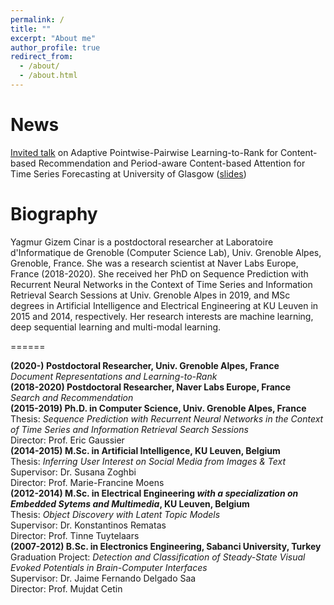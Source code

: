 ```yaml
---
permalink: /
title: ""
excerpt: "About me"
author_profile: true
redirect_from: 
  - /about/
  - /about.html
---
```

News
======
[Invited talk](https://samoa.dcs.gla.ac.uk/events/viewtalk.jsp?id=17323) on Adaptive Pointwise-Pairwise Learning-to-Rank for Content-based Recommendation and Period-aware Content-based Attention for Time Series Forecasting at University of Glasgow ([slides](https://github.com/ygcinar/ygcinar.github.io/blob/master/files/presentation_glasgow.pdf))

Biography
======
Yagmur Gizem Cinar is a postdoctoral researcher at Laboratoire d'Informatique de Grenoble (Computer Science Lab), Univ. Grenoble Alpes, Grenoble, France. She was a research scientist at Naver Labs Europe, France (2018-2020). She received her PhD on Sequence Prediction with Recurrent Neural Networks in the Context of Time Series and Information Retrieval Search Sessions at Univ. Grenoble Alpes in 2019, and MSc degrees in Artificial Intelligence and Electrical Engineering at KU Leuven in 2015 and 2014, respectively. Her research interests are machine learning, deep sequential learning and multi-modal learning.


======

**(2020-) Postdoctoral Researcher, Univ. Grenoble Alpes, France**  
        *Document Representations and Learning-to-Rank*  
**(2018-2020) Postdoctoral Researcher, Naver Labs Europe, France**  
        *Search and Recommendation*  
**(2015-2019) Ph.D. in Computer Science, Univ. Grenoble Alpes, France**  
        Thesis: *Sequence Prediction with Recurrent Neural Networks in the Context of Time Series and Information Retrieval Search Sessions*  
        Director: Prof. Eric Gaussier  
**(2014-2015) M.Sc. in Artificial Intelligence, KU Leuven, Belgium**    
        Thesis: *Inferring User Interest on Social Media from Images & Text*  
        Supervisor: Dr. Susana Zoghbi  
        Director: Prof. Marie-Francine Moens    
**(2012-2014) M.Sc. in Electrical Engineering *with a specialization on Embedded Sytems and Multimedia*, KU Leuven, Belgium**  
        Thesis: *Object Discovery with Latent Topic Models*  
        Supervisor: Dr. Konstantinos Rematas  
        Director: Prof. Tinne Tuytelaars  
**(2007-2012) B.Sc. in Electronics Engineering, Sabanci University, Turkey**  
        Graduation Project: *Detection and Classification of Steady-State Visual Evoked Potentials in Brain-Computer Interfaces*  
        Supervisor: Dr. Jaime Fernando Delgado Saa  
        Director: Prof. Mujdat Cetin  


